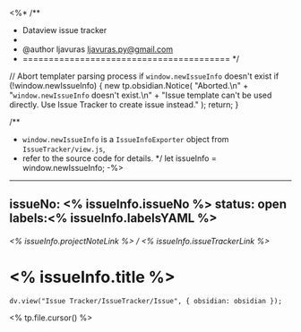 <%*
/**
 * Dataview issue tracker
 * 
 * @author ljavuras <ljavuras.py@gmail.com>
 * ======================================== */

// Abort templater parsing process if `window.newIssueInfo` doesn't exist
if (!window.newIssueInfo) {
    new tp.obsidian.Notice(
        "Aborted.\n" +
        "`window.newIssueInfo` doesn't exist.\n" +
        "Issue template can't be used directly. Use Issue Tracker to create issue instead."
    );
    return;
}

/**
 * `window.newIssueInfo` is a `IssueInfoExporter` object from `IssueTracker/view.js`,
 * refer to the source code for details.
 */
let issueInfo = window.newIssueInfo;
-%>
---
issueNo: <% issueInfo.issueNo %>
status: open
labels:<% issueInfo.labelsYAML %>
---

###### <% issueInfo.projectNoteLink %> / <% issueInfo.issueTrackerLink %>
# <% issueInfo.title %>
```dataviewjs
dv.view("Issue Tracker/IssueTracker/Issue", { obsidian: obsidian });
```

<% tp.file.cursor() %>

